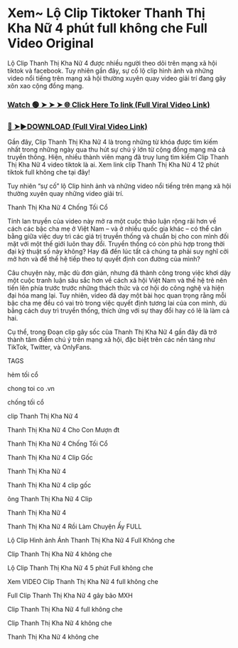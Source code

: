 # Xem~ Lộ Clip Tiktoker Thanh Thị Kha Nữ 4 phút full không che Full Video Original

Lộ Clip Thanh Thị Kha Nữ 4 được nhiều người theo dõi trên mạng xã hội tiktok và facebook. Tuy nhiên gần đây, sự cố lộ clip hình ảnh và những video nổi tiếng trên mạng xã hội thường xuyên quay video giải trí đang gây xôn xao cộng đồng mạng.

### [Watch 🟢 ➤ ➤ ➤ 🌐 Click Here To link (Full Viral Video Link)](https://seikonews.today/video-scandal-viral)
 
### [🔴 ➤►DOWNLOAD (Full Viral Video Link)](https://seikonews.today/video-scandal-viral)

Gần đây, Clip Thanh Thị Kha Nữ 4  là trong những từ khóa được tìm kiếm nhất trong những ngày qua thu hút sự chú ý lớn từ cộng đồng mạng mà cả truyền thông. Hiện, nhiều thành viên mạng đã truy lung tìm kiếm Clip Thanh Thị Kha Nữ 4  video tiktok là ai. Xem link clip Thanh Thị Kha Nữ 4  12 phút tiktok full không che tại đây!

Tuy nhiên “sự cố” lộ Clip hình ảnh và những video nổi tiếng trên mạng xã hội thường xuyên quay những video giải trí.

Thanh Thị Kha Nữ 4 Chống Tối Cổ

Tính lan truyền của video này mở ra một cuộc thảo luận rộng rãi hơn về cách các bậc cha mẹ ở Việt Nam – và ở nhiều quốc gia khác – có thể cân bằng giữa việc duy trì các giá trị truyền thống và chuẩn bị cho con mình đối mặt với một thế giới luôn thay đổi. Truyền thống có còn phù hợp trong thời đại kỹ thuật số này không? Hay đã đến lúc tất cả chúng ta phải suy nghĩ cởi mở hơn và để thế hệ tiếp theo tự quyết định con đường của mình?

Câu chuyện này, mặc dù đơn giản, nhưng đã thành công trong việc khơi dậy một cuộc tranh luận sâu sắc hơn về cách xã hội Việt Nam và thế hệ trẻ nên tiến lên phía trước trước những thách thức và cơ hội do công nghệ và hiện đại hóa mang lại. Tuy nhiên, video đã dạy một bài học quan trọng rằng mỗi bậc cha mẹ đều có vai trò trong việc quyết định tương lai của con mình, dù bằng cách duy trì truyền thống, thích ứng với sự thay đổi hay có lẽ là làm cả hai.

Cụ thể, trong Đoạn clip gây sốc của Thanh Thị Kha Nữ 4  gần đây đã trở thành tâm điểm chú ý trên mạng xã hội, đặc biệt trên các nền tảng như TikTok, Twitter, và OnlyFans.


TAGS

hẻm tối cổ

chong toi co .vn

chống tối cổ

clip Thanh Thị Kha Nữ 4

Thanh Thị Kha Nữ 4 Cho Con Mượn đt

Thanh Thị Kha Nữ 4 Chống Tối Cổ

Thanh Thị Kha Nữ 4 Clip Gốc

Thanh Thị Kha Nữ 4

Thanh Thị Kha Nữ 4 clip gốc

ông Thanh Thị Kha Nữ 4 Clip

Thanh Thị Kha Nữ 4

Thanh Thị Kha Nữ 4 Rồi Làm Chuyện Ấy FULL

Lộ Clip Hình ảnh Ánh Thanh Thị Kha Nữ 4  Full Không che

Clip Thanh Thị Kha Nữ 4  không che

Lộ Clip Thanh Thị Kha Nữ 4  5 phút Full không che

Xem VIDEO Clip Thanh Thị Kha Nữ 4  full không che

Full Clip Thanh Thị Kha Nữ 4  gây bão MXH

Clip Thanh Thị Kha Nữ 4  full không che

Clip Thanh Thị Kha Nữ 4  không che

Thanh Thị Kha Nữ 4  không che
